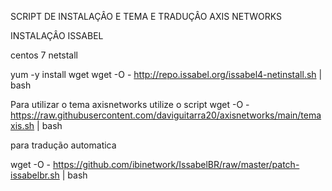 SCRIPT DE INSTALAÇÂO E TEMA E TRADUÇÂO 
AXIS NETWORKS

INSTALAÇÂO ISSABEL

centos 7 netstall

yum -y install wget
wget -O - http://repo.issabel.org/issabel4-netinstall.sh | bash


Para utilizar o tema axisnetworks utilize o script
wget -O - https://raw.githubusercontent.com/daviguitarra20/axisnetworks/main/temaxis.sh | bash

para tradução automatica 

wget -O - https://github.com/ibinetwork/IssabelBR/raw/master/patch-issabelbr.sh | bash
